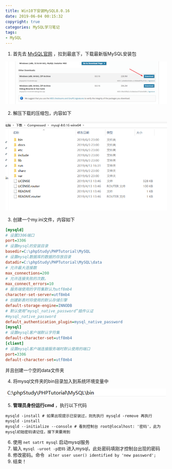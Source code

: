 ```yaml
---
title: Win10下安装MySQL8.0.16
date: 2019-06-04 00:15:32
copyright: true
categories: MySQL学习笔记
tags:
- MySQL
---
```


1. 首先去 [MySQL官网](https://dev.mysql.com/downloads/mysql/) ，拉到最底下，下载最新版MySQL安装包

![1559578686937](Win10下安装MySQL8-0-16/1559578686937.png)

<!--more-->

2. 解压下载的压缩包，内容如下

![1559578725607](Win10下安装MySQL8-0-16/1559578725607.png)

3. 创建一个my.ini文件，内容如下

```ini
[mysqld]
# 设置3306端口
port=3306
# 设置mysql的安装目录
basedir=C:\phpStudy\PHPTutorial\MySQL
# 设置mysql数据库的数据的存放目录
datadir=C:\phpStudy\PHPTutorial\MySQL\data
# 允许最大连接数
max_connections=200
# 允许连接失败的次数。
max_connect_errors=10
# 服务端使用的字符集默认为utf8mb4
character-set-server=utf8mb4
# 创建新表时将使用的默认存储引擎
default-storage-engine=INNODB
# 默认使用“mysql_native_password”插件认证
#mysql_native_password
default_authentication_plugin=mysql_native_password
[mysql]
# 设置mysql客户端默认字符集
default-character-set=utf8mb4
[client]
# 设置mysql客户端连接服务端时默认使用的端口
port=3306
default-character-set=utf8mb4
```

并且创建一个空的data文件夹

4. 将mysql文件夹的bin目录加入到系统环境变量中

![1559578952784](Win10下安装MySQL8-0-16/1559578952784.png)

5. **管理员身份运行cmd** ，执行以下代码

```shell
mysqld -install # 如果出现提示已安装过，则先执行 mysqld -remove 再执行 mysqld -install
mysqld --initialize --console # 看到控制台 root@localhost: '密码'，此为mysql初始密码请记住，接下来要用到
```

6. 使用 `net satrt mysql` 启动mysql服务
7. 输入 `mysql -uroot -p密码` 进入mysql，此处密码填刚才控制台出现的密码
8. 修改密码。命令 ` alter user user() identified by 'new password';`
9. 结束！